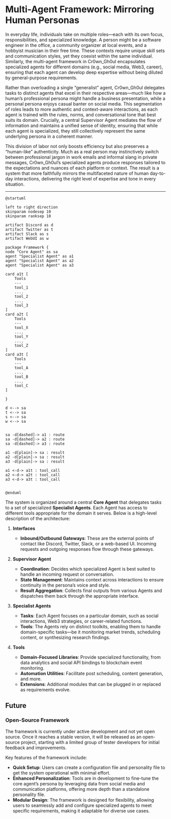 # Multi-Agent Framework: Mirroring Human Personas

In everyday life, individuals take on multiple roles—each with its own focus, responsibilities, and specialized knowledge. A person might be a software engineer in the office, a community organizer at local events, and a hobbyist musician in their free time. These contexts require unique skill sets and communication styles, yet they coexist within the same individual. Similarly, the multi-agent framework in Cr0wn_Gh0ul encapsulates specialized agents for different domains (e.g., social media, Web3, career), ensuring that each agent can develop deep expertise without being diluted by general-purpose requirements.

Rather than overloading a single “generalist” agent, Cr0wn_Gh0ul delegates tasks to distinct agents that excel in their respective areas—much like how a human’s professional persona might handle a business presentation, while a personal persona enjoys casual banter on social media. This segmentation of roles leads to more authentic and context-aware interactions, as each agent is trained with the rules, norms, and conversational tone that best suits its domain. Crucially, a central Supervisor Agent mediates the flow of information and maintains a unified sense of identity, ensuring that while each agent is specialized, they still collectively represent the same underlying persona in a coherent manner.

This division of labor not only boosts efficiency but also preserves a “human-like” authenticity. Much as a real person may instinctively switch between professional jargon in work emails and informal slang in private messages, Cr0wn_Gh0ul’s specialized agents produce responses tailored to the expectations and nuances of each platform or context. The result is a system that more faithfully mirrors the multifaceted nature of human day-to-day interactions, delivering the right level of expertise and tone in every situation.

---

```plantuml
@startuml

left to right direction
skinparam nodesep 10
skinparam ranksep 10

artifact Discord as d
artifact Twitter as t
artifact Slack as s
artifact WebUI as w

package Framework {
node "Core Agent" as sa
agent "Specialist Agent" as a1
agent "Specialist Agent" as a2
agent "Specialist Agent" as a3

card a1t [
    Tools
    ---
    tool_1
    ....
    tool_2
    ....
    tool_3
]
card a2t [
    Tools
    ---
    tool_X
    ....
    tool_Y
    ....
    tool_Z
]
card a3t [
    Tools
    ---
    tool_A
    ....
    tool_B
    ....
    tool_C
]
    
}

d <--> sa
t <--> sa
s <--> sa
w <--> sa


sa -d[dashed]-> a1 : route
sa -d[dashed]-> a2 : route
sa -d[dashed]-> a3 : route

a1 -d[plain]-> sa : result
a2 -d[plain]-> sa : result
a3 -d[plain]-> sa : result

a1 <-d-> a1t : tool_call
a2 <-d-> a2t : tool_call
a3 <-d-> a3t : tool_call


@enduml
```
The system is organized around a central **Core Agent** that delegates tasks to a set of specialized **Specialist Agents**. Each Agent has access to different tools appropriate for the domain it serves. Below is a high-level description of the architecture:

1. **Interfaces**  
   - **Inbound/Outbound Gateways**: These are the external points of contact like Discord, Twitter, Slack, or a web-based UI. Incoming requests and outgoing responses flow through these gateways.

2. **Supervisor Agent**  
   - **Coordination**: Decides which specialized Agent is best suited to handle an incoming request or conversation.  
   - **State Management**: Maintains context across interactions to ensure continuity in the persona’s voice and style.  
   - **Result Aggregation**: Collects final outputs from various Agents and dispatches them back through the appropriate interface.

3. **Specialist Agents**  
   - **Tasks**: Each Agent focuses on a particular domain, such as social interactions, Web3 strategies, or career-related functions.  
   - **Tools**: The Agents rely on distinct toolkits, enabling them to handle domain-specific tasks—be it monitoring market trends, scheduling content, or synthesizing research findings.

4. **Tools**  
   - **Domain-Focused Libraries**: Provide specialized functionality, from data analytics and social API bindings to blockchain event monitoring.  
   - **Automation Utilities**: Facilitate post scheduling, content generation, and more.  
   - **Extensions**: Additional modules that can be plugged in or replaced as requirements evolve.


## Future 

### Open-Source Framework
The framework is currently under active development and not yet open source. Once it reaches a stable version, it will be released as an open-source project, starting with a limited group of tester developers for initial feedback and improvements.

Key features of the framework include:
- **Quick Setup**: Users can create a configuration file and personality file to get the system operational with minimal effort.
- **Enhanced Personalization**: Tools are in development to fine-tune the core agent’s persona by leveraging data from social media and communication platforms, offering more depth than a standalone personality file.
- **Modular Design**: The framework is designed for flexibility, allowing users to seamlessly add and configure specialized agents to meet specific requirements, making it adaptable for diverse use cases.
